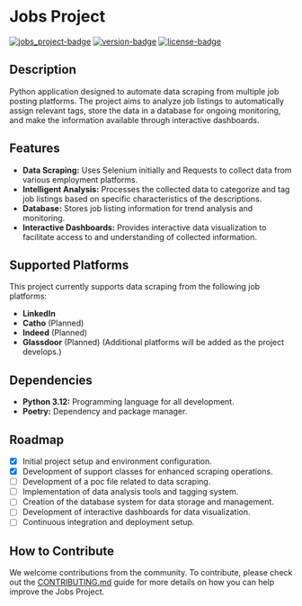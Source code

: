 <!-- [![Project Image](path_to_image)](link_to_higher_resolution_image) -->

# Jobs Project
[![jobs_project-badge]][repo] [![version-badge]][changelog] [![license-badge]][license]

## Description
Python application designed to automate data scraping from multiple job posting platforms. The project aims to analyze job listings to automatically assign relevant tags, store the data in a database for ongoing monitoring, and make the information available through interactive dashboards.

## Features
- **Data Scraping:** Uses Selenium initially and Requests to collect data from various employment platforms.
- **Intelligent Analysis:** Processes the collected data to categorize and tag job listings based on specific characteristics of the descriptions.
- **Database:** Stores job listing information for trend analysis and monitoring.
- **Interactive Dashboards:** Provides interactive data visualization to facilitate access to and understanding of collected information.

## Supported Platforms
This project currently supports data scraping from the following job platforms:
- **LinkedIn**
- **Catho** (Planned)
- **Indeed** (Planned)
- **Glassdoor** (Planned)
(Additional platforms will be added as the project develops.)

## Dependencies
- **Python 3.12:** Programming language for all development.
- **Poetry:** Dependency and package manager.

## Roadmap
- [x] Initial project setup and environment configuration.
- [x] Development of support classes for enhanced scraping operations.
- [ ] Development of a poc file related to data scraping.
- [ ] Implementation of data analysis tools and tagging system.
- [ ] Creation of the database system for data storage and management.
- [ ] Development of interactive dashboards for data visualization.
- [ ] Continuous integration and deployment setup.

## How to Contribute
We welcome contributions from the community. To contribute, please check out the [CONTRIBUTING.md](CONTRIBUTING.md) guide for more details on how you can help improve the Jobs Project.


[jobs_project-badge]: https://img.shields.io/badge/Jobs%20Project-%23E05735
[repo]: https://github.com/Chr0l/Jobs_Project
[version-badge]: https://img.shields.io/badge/version-0.3.2-blue
[changelog]: ./CHANGELOG.md
[license-badge]: https://img.shields.io/badge/license-MIT-blue.svg
[license]: ./LICENSE
